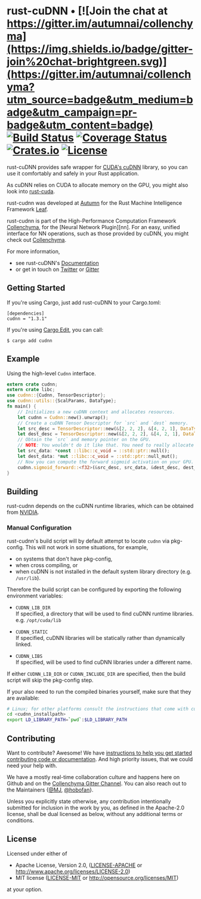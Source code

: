 # rust-cuDNN • [![Join the chat at https://gitter.im/autumnai/collenchyma](https://img.shields.io/badge/gitter-join%20chat-brightgreen.svg)](https://gitter.im/autumnai/collenchyma?utm_source=badge&utm_medium=badge&utm_campaign=pr-badge&utm_content=badge) [![Build Status](https://travis-ci.org/autumnai/rust-cudnn.svg?branch=master)](https://travis-ci.org/autumnai/rust-cudnn) [![Coverage Status](https://coveralls.io/repos/autumnai/rust-cudnn/badge.svg?branch=master&service=github)](https://coveralls.io/github/autumnai/rust-cudnn?branch=master) [![Crates.io](http://meritbadge.herokuapp.com/cudnn)](https://crates.io/crates/cudnn) [![License](https://img.shields.io/crates/l/cudnn.svg)](LICENSE)

rust-cuDNN provides safe wrapper for [CUDA's cuDNN][cudnn] library, so you can use
it comfortably and safely in your Rust application.

As cuDNN relies on CUDA to allocate memory on the GPU, you might also look into [rust-cuda][rust-cuda].

rust-cudnn was developed at [Autumn][autumn] for the Rust Machine Intelligence Framework [Leaf][leaf].

rust-cudnn is part of the High-Performance Computation Framework [Collenchyma][collenchyma], for the
[Neural Network Plugin][nn]. For an easy, unified interface for NN operations, such as those provided by
cuDNN, you might check out [Collenchyma][collenchyma].

For more information,

* see rust-cuDNN's [Documentation](http://autumnai.github.io/rust-cudnn)
* or get in touch on [Twitter][twitter-autumn] or [Gitter][gitter-collenchyma]

[cudnn]: https://developer.nvidia.com/cudnn
[rust-cuda]: https://github.com/autumnai/rust-cuda
[collenchyma]: https://github.com/autumnai/collenchyma
[autumn]: http://autumnai.com
[leaf]: https://github.com/autumnai/leaf
[twitter-autumn]: https://twitter.com/autumn_eng

## Getting Started

If you're using Cargo, just add rust-cuDNN to your Cargo.toml:

    [dependencies]
    cudnn = "1.3.1"

If you're using [Cargo Edit][cargo-edit], you can call:

    $ cargo add cudnn

[cargo-edit]: https://github.com/killercup/cargo-edit

## Example

Using the high-level `Cudnn` interface.

```rust
extern crate cudnn;
extern crate libc;
use cudnn::{Cudnn, TensorDescriptor};
use cudnn::utils::{ScalParams, DataType};
fn main() {
    // Initializes a new cuDNN context and allocates resources.
    let cudnn = Cudnn::new().unwrap();
    // Create a cuDNN Tensor Descriptor for `src` and `dest` memory.
    let src_desc = TensorDescriptor::new(&[2, 2, 2], &[4, 2, 1], DataType::Float).unwrap();
    let dest_desc = TensorDescriptor::new(&[2, 2, 2], &[4, 2, 1], DataType::Float).unwrap();
    // Obtain the `src` and memory pointer on the GPU.
    // NOTE: You wouldn't do it like that. You need to really allocate memory on the GPU with e.g. CUDA or Collenchyma.
    let src_data: *const ::libc::c_void = ::std::ptr::null();
    let dest_data: *mut ::libc::c_void = ::std::ptr::null_mut();
    // Now you can compute the forward sigmoid activation on your GPU.
    cudnn.sigmoid_forward::<f32>(&src_desc, src_data, &dest_desc, dest_data, ScalParams::default());
}
```

## Building

rust-cudnn depends on the cuDNN runtime libraries,
which can be obtained from [NVIDIA](https://developer.nvidia.com/cudnn).

### Manual Configuration

rust-cudnn's build script will by default attempt to locate `cudnn` via pkg-config.
This will not work in some situations, for example,
* on systems that don't have pkg-config,
* when cross compiling, or
* when cuDNN is not installed in the default system library directory (e.g. `/usr/lib`).

Therefore the build script can be configured by exporting the following environment variables:

* `CUDNN_LIB_DIR`<br/>
If specified, a directory that will be used to find cuDNN runtime libraries.
e.g. `/opt/cuda/lib`

* `CUDNN_STATIC`<br/>
If specified, cuDNN libraries will be statically rather than dynamically linked.

* `CUDNN_LIBS`<br/>
If specified, will be used to find cuDNN libraries under a different name.

If either `CUDNN_LIB_DIR` or `CUDNN_INCLUDE_DIR` are specified, then the build script will skip the pkg-config step.

If your also need to run the compiled binaries yourself, make sure that they are available:
```sh
# Linux; for other platforms consult the instructions that come with cuDNN
cd <cudnn_installpath>
export LD_LIBRARY_PATH=`pwd`:$LD_LIBRARY_PATH
```

## Contributing

Want to contribute? Awesome! We have
[instructions to help you get started contributing code or documentation][contributing].
And high priority issues, that we could need your help with.

We have a mostly real-time collaboration culture and happens here on Github and
on the [Collenchyma Gitter Channel][gitter-collenchyma].
You can also reach out to the Maintainers
{[@MJ][mj], [@hobofan][hobofan]}.

Unless you explicitly state otherwise, any contribution intentionally
submitted for inclusion in the work by you, as defined in the Apache-2.0
license, shall be dual licensed as below, without any additional terms or
conditions.

[contributing]: CONTRIBUTING.md
[gitter-collenchyma]: https://gitter.im/autumnai/collenchyma
[mj]: https://twitter.com/mjhirn
[hobofan]: https://twitter.com/hobofan


## License

Licensed under either of

 * Apache License, Version 2.0, ([LICENSE-APACHE](LICENSE-APACHE) or http://www.apache.org/licenses/LICENSE-2.0)
 * MIT license ([LICENSE-MIT](LICENSE-MIT) or http://opensource.org/licenses/MIT)

at your option.
